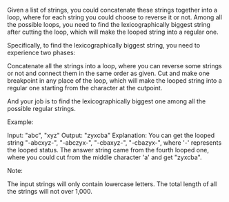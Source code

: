 Given a list of strings, you could concatenate these strings together into a loop, where for each string you could choose to reverse it or not. Among all the possible loops, you need to find the lexicographically biggest string after cutting the loop, which will make the looped string into a regular one.

Specifically, to find the lexicographically biggest string, you need to experience two phases: 

Concatenate all the strings into a loop, where you can reverse some strings or not and connect them in the same order as given.
Cut and make one breakpoint in any place of the loop, which will make the looped string into a regular one starting from the character at the cutpoint. 



And your job is to find the lexicographically biggest one among all the possible regular strings.


Example:

Input: "abc", "xyz"
Output: "zyxcba"
Explanation: You can get the looped string "-abcxyz-", "-abczyx-", "-cbaxyz-", "-cbazyx-", where '-' represents the looped status. The answer string came from the fourth looped one, where you could cut from the middle character 'a' and get "zyxcba".



Note:

The input strings will only contain lowercase letters.
The total length of all the strings will not over 1,000.

